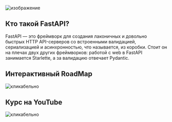 ![изображение](https://www.simplilearn.com/ice9/free_resources_article_thumb/FastAPI_b.jpg)

## Кто такой FastAPI?

FastAPI — это фреймворк для создания лаконичных и довольно быстрых HTTP API-серверов со встроенными валидацией, сериализацией и асинхронностью,
что называется, из коробки. Стоит он на плечах двух других фреймворков: работой с web в FastAPI занимается Starlette, а за валидацию отвечает Pydantic. 

## Интерактивный RoadMap
![кликабельно](https://solvit.space/roadmaps/fastapi-interactive?utm_source=tg_bot_artemshumeikobot&utm_medium=organic&utm_campaign=roadmap_fastapi)

## Курс на YouTube
![кликабельно](https://www.youtube.com/watch?v=JqfbfraMjW8&list=PLeLN0qH0-mCVQKZ8-W1LhxDcVlWtTALCS)





